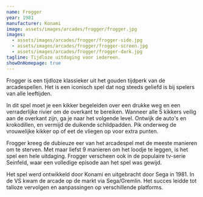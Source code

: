 ```yaml
---
name: Frogger
year: 1981
manufacturer: Konami
image: assets/images/arcades/frogger/frogger.jpg
images:
  - assets/images/arcades/frogger/frogger-side.jpg
  - assets/images/arcades/frogger/frogger-screen.jpg
  - assets/images/arcades/frogger/frogger-dark.jpg
tagline: Tijdloze uitdaging voor iedereen.
showOnHomepage: true
---
```


Frogger is een tijdloze klassieker uit het gouden tijdperk van de arcadespellen. Het is een iconisch spel dat nog steeds
geliefd is bij spelers van alle leeftijden.

In dit spel moet je een kikker begeleiden over een drukke weg en een verraderlijke rivier om de overkant te bereiken.
Wanneer alle 5 kikkers veilig aan de overkant zijn, ga je naar het volgende level. Ontwijk de auto's en krokodillen, en
vermijd de duikende schildpadden. Pik onderweg de vrouwelijke kikker op of eet de vliegen op voor extra punten.

Frogger kreeg de dubieuze eer van het arcadespel met de meeste manieren om te sterven. Met maar liefst 9 manieren om het
loodje te leggen, is het spel een hele uitdaging. Frogger verscheen ook in de populaire tv-serie Seinfeld, waar een
volledige episode aan het spel was gewijd.

Het spel werd ontwikkeld door Konami en uitgebracht door Sega in 1981. In de VS kwam de arcade op de markt via
Sega/Gremlin.
Het succes leidde tot talloze vervolgen en aanpassingen op verschillende platforms.